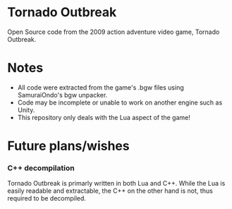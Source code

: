 # Tornado Outbreak
Open Source code from the 2009 action adventure video game, Tornado Outbreak.

# Notes
* All code were extracted from the game's .bgw files using SamuraiOndo's bgw unpacker.
* Code may be incomplete or unable to work on another engine such as Unity.
* This repository only deals with the Lua aspect of the game!

# Future plans/wishes
### C++ decompilation 
Tornado Outbreak is primarly written in both Lua and C++. While the Lua is easily readable and extractable, the C++ on the other hand is not, thus required to be decompiled.
